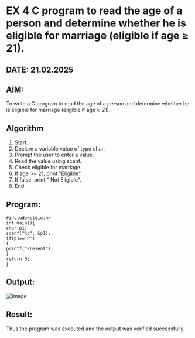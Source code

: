 # EX 4 C program to read the age of a person and determine whether he is eligible for marriage (eligible if age ≥ 21).
## DATE: 21.02.2025
## AIM:
To write a C program to read the age of a person and determine whether he is eligible for marriage (eligible if age ≥ 21).

## Algorithm
1. Start. 
2. Declare a variable value of type char. 
3. Prompt the user to enter a value. 
4. Read the value using scanf. 
5. Check eligible for marriage. 
6. If age >= 21, print "Eligible". 
7. If false, print " Not Eligible". 
8. End.  

## Program:
```
#include<stdio.h> 
int main(){ 
char p1; 
scanf("%c", &p1); 
if(p1=='P') 
{ 
printf("Present"); 
} 
return 0; 
}
```
## Output:
![image](https://github.com/user-attachments/assets/d71a7160-d610-4c9e-99ac-f3a09c2f279f)

## Result:
Thus the program was executed and the output was verified successfully.
